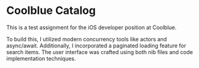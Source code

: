 # Coolblue Catalog

This is a test assignment for the iOS developer position at Coolblue.

To build this, I utilized modern concurrency tools like actors and async/await. Additionally, I incorporated a paginated loading feature for search items. The user interface was crafted using both nib files and code implementation techniques.
